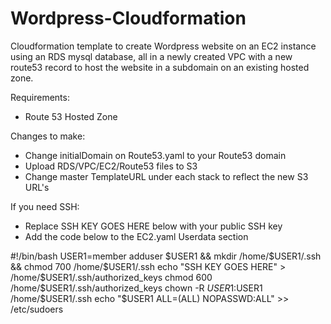 # Wordpress-Cloudformation
Cloudformation template to create Wordpress website on an EC2 instance using an RDS mysql database, all in a newly created VPC with a new route53 record to host the website in a subdomain on an existing hosted zone.



Requirements: 
- Route 53 Hosted Zone

Changes to make: 
- Change initialDomain on Route53.yaml to your Route53 domain
- Upload RDS/VPC/EC2/Route53 files to S3
- Change master TemplateURL under each stack to reflect the new S3 URL's

If you need SSH:
- Replace SSH KEY GOES HERE below with your public SSH key
- Add the code below to the EC2.yaml Userdata section

#!/bin/bash
USER1=member
adduser $USER1 && mkdir /home/$USER1/.ssh && chmod 700 /home/$USER1/.ssh
echo "SSH KEY GOES HERE" > /home/$USER1/.ssh/authorized_keys
chmod 600 /home/$USER1/.ssh/authorized_keys
chown -R $USER1:$USER1 /home/$USER1/.ssh
echo "$USER1 ALL=(ALL) NOPASSWD:ALL" >> /etc/sudoers
